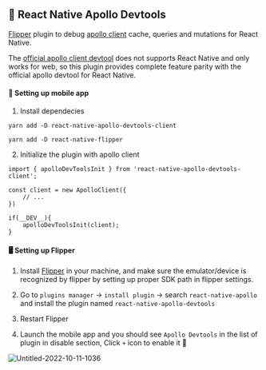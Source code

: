 ## 🚀 React Native Apollo Devtools

[Flipper](https://github.com/facebook/flipper) plugin to debug [apollo client](https://github.com/apollographql/apollo-client) cache, queries and mutations for React Native.

The [official apollo client devtool](https://github.com/apollographql/apollo-client-devtools) does not supports React Native and only works for web, so this plugin provides complete feature parity with the official apollo devtool for React Native.

#### 📱 Setting up mobile app

1. Install dependecies
        
```
yarn add -D react-native-apollo-devtools-client

yarn add -D react-native-flipper
```

2. Initialize the plugin with apollo client

```
import { apolloDevToolsInit } from 'react-native-apollo-devtools-client';

const client = new ApolloClient({
    // ...
})

if(__DEV__){
    apolloDevToolsInit(client);
}

```


#### 🖥️ Setting up Flipper

1. Install [Flipper](https://fbflipper.com/) in your machine, and make sure the emulator/device is recognized by flipper by setting up proper SDK path in flipper settings.

2. Go to `plugins manager` -> `install plugin` -> search `react-native-apollo` and install the plugin named `react-native-apollo-devtools`

3. Restart Flipper

4. Launch the mobile app and you should see `Apollo Devtools` in the list of plugin in disable section, Click `+` icon to enable it 🎉


![Untitled-2022-10-11-1036](https://user-images.githubusercontent.com/36567063/195002113-bdb270c2-d03a-45fd-a112-e350963c082b.png)
